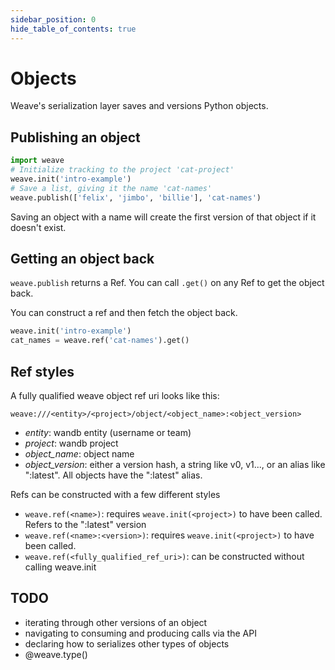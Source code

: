 ```yaml
---
sidebar_position: 0
hide_table_of_contents: true
---
```


# Objects

Weave's serialization layer saves and versions Python objects.

## Publishing an object

```python
import weave
# Initialize tracking to the project 'cat-project'
weave.init('intro-example')
# Save a list, giving it the name 'cat-names'
weave.publish(['felix', 'jimbo', 'billie'], 'cat-names')
```

Saving an object with a name will create the first version of that object if it doesn't exist.

## Getting an object back

`weave.publish` returns a Ref. You can call `.get()` on any Ref to get the object back.

You can construct a ref and then fetch the object back.

```python
weave.init('intro-example')
cat_names = weave.ref('cat-names').get()
```

## Ref styles

A fully qualified weave object ref uri looks like this:

```
weave:///<entity>/<project>/object/<object_name>:<object_version>
```

- _entity_: wandb entity (username or team)
- _project_: wandb project
- _object_name_: object name
- _object_version_: either a version hash, a string like v0, v1..., or an alias like ":latest". All objects have the ":latest" alias.

Refs can be constructed with a few different styles

- `weave.ref(<name>)`: requires `weave.init(<project>)` to have been called. Refers to the ":latest" version
- `weave.ref(<name>:<version>)`: requires `weave.init(<project>)` to have been called.
- `weave.ref(<fully_qualified_ref_uri>)`: can be constructed without calling weave.init

## TODO

- iterating through other versions of an object
- navigating to consuming and producing calls via the API
- declaring how to serializes other types of objects
- @weave.type()

